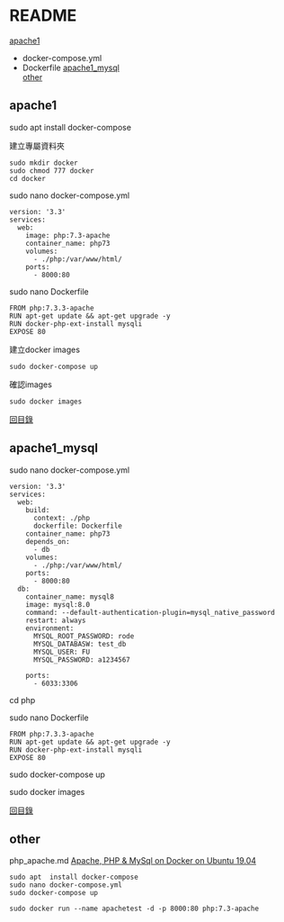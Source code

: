 # README

[apache1](#apache1)<br>
* docker-compose.yml
* Dockerfile
[apache1_mysql](#apache1_mysql)<br>
[other](#other)<br>

## apache1
sudo apt install docker-compose

建立專屬資料夾
~~~
sudo mkdir docker
sudo chmod 777 docker
cd docker
~~~

sudo nano docker-compose.yml
~~~
version: '3.3'
services:
  web:
    image: php:7.3-apache
    container_name: php73
    volumes:
      - ./php:/var/www/html/
    ports: 
      - 8000:80
~~~

sudo nano Dockerfile
~~~
FROM php:7.3.3-apache
RUN apt-get update && apt-get upgrade -y
RUN docker-php-ext-install mysqli
EXPOSE 80
~~~

建立docker images
~~~
sudo docker-compose up
~~~
確認images
~~~
sudo docker images
~~~


[回目錄](#README)

## apache1_mysql

sudo nano docker-compose.yml
~~~
version: '3.3'
services:
  web:
    build:
      context: ./php
      dockerfile: Dockerfile
    container_name: php73
    depends_on:
      - db
    volumes:
      - ./php:/var/www/html/
    ports: 
      - 8000:80
  db:
    container_name: mysql8
    image: mysql:8.0
    command: --default-authentication-plugin=mysql_native_password
    restart: always
    environment:
      MYSQL_ROOT_PASSWORD: rode
      MYSQL_DATABASW: test_db
      MYSQL_USER: FU
      MYSQL_PASSWORD: a1234567

    ports:
      - 6033:3306
~~~

cd php

sudo nano Dockerfile
~~~
FROM php:7.3.3-apache
RUN apt-get update && apt-get upgrade -y
RUN docker-php-ext-install mysqli
EXPOSE 80
~~~

sudo docker-compose up

sudo docker images

[回目錄](#README)

## other

php_apache.md
<a href="https://www.youtube.com/watch?v=_mwWxgfZ7Zc&list=PLfBT9P5LG1z8VcPMIfI1UI12uhCJXHOQP&index=117&t=0s">Apache, PHP & MySql on Docker on Ubuntu 19.04</a><br>

~~~
sudo apt  install docker-compose
sudo nano docker-compose.yml
sudo docker-compose up

sudo docker run --name apachetest -d -p 8000:80 php:7.3-apache

~~~
